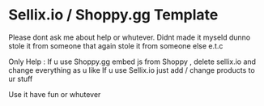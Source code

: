 # Sellix.io / Shoppy.gg Template
Please dont ask me about help or whutever. Didnt made it myseld dunno stole it from someone that again stole it from someone else e.t.c

Only Help :
  If u use Shoppy.gg embed js from Shoppy , delete sellix.io and change everything as u like
  If u use Sellix.io just add / change products to ur stuff
  
Use it have fun or whutever
